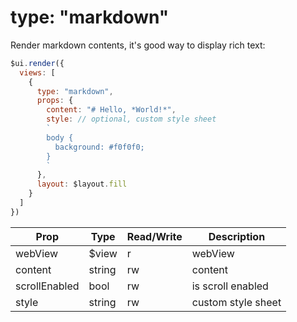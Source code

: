 # type: "markdown"

Render markdown contents, it's good way to display rich text:

```js
$ui.render({
  views: [
    {
      type: "markdown",
      props: {
        content: "# Hello, *World!*",
        style: // optional, custom style sheet
        `
        body {
          background: #f0f0f0;
        }
        `
      },
      layout: $layout.fill
    }
  ]
})
```

Prop | Type | Read/Write | Description
---|---|---|---
webView | $view | r | webView
content | string | rw | content
scrollEnabled | bool | rw | is scroll enabled
style | string | rw | custom style sheet